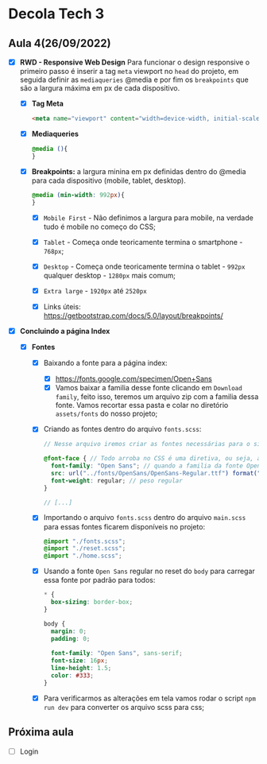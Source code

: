 # Decola Tech 3

## Aula 4(26/09/2022)

- [x] **RWD - Responsive Web Design**
  Para funcionar o design responsive o primeiro passo é inserir a tag `meta` viewport no `head` do projeto, em seguida definir as `mediaqueries` @media e por fim os `breakpoints` que são a largura máxima em px de cada dispositivo. 

  - [x] **Tag Meta**
    
    ``` HTML
    <meta name="viewport" content="width=device-width, initial-scale=1.0">
    ```
  
  - [x] **Mediaqueries**
    
    ``` CSS
    @media (){
    }
    ```

  - [x] **Breakpoints:** a largura minina em px definidas dentro do @media para cada dispositivo (mobile, tablet, desktop).

    ``` CSS
    @media (min-width: 992px){
    }
    ```

    - [x] `Mobile First` - Não definimos a largura para mobile, na verdade tudo é mobile no começo do CSS;
    - [x] `Tablet` - Começa onde teoricamente termina o smartphone - `768px`;
    - [x] `Desktop` - Começa onde teoricamente termina o tablet - `992px` qualquer desktop - `1280px` mais comum;
    - [x] `Extra large` - `1920px` até `2520px`

    - [x] Links úteis: https://getbootstrap.com/docs/5.0/layout/breakpoints/

- [x] **Concluindo a página Index**
  - [x] **Fontes**
    - [x] Baixando a fonte para a página index:
      - [x] https://fonts.google.com/specimen/Open+Sans
      - [x] Vamos baixar a familia desse fonte clicando em `Download family`, feito isso, teremos um arquivo zip com a familia dessa fonte. Vamos recortar essa pasta e colar no diretório `assets/fonts` do nosso projeto;

    - [x] Criando as fontes dentro do arquivo `fonts.scss`:

      ``` SCSS
      // Nesse arquivo iremos criar as fontes necessárias para o site.

      @font-face { // Todo arroba no CSS é uma diretiva, ou seja, algo que muda o comportamento do CSS.
        font-family: "Open Sans"; // quando a familia da fonte Open Sans com o peso(font-weight) regular for chamada
        src: url("../fonts/OpenSans/OpenSans-Regular.ttf") format("truetype"); // ele vai buscar essa fonte nessa url e seu formato é ttf:truetype
        font-weight: regular; // peso regular
      }

      // [...]
      ```

    - [x] Importando o arquivo `fonts.scss` dentro do arquivo `main.scss` para essas fontes ficarem disponíveis no projeto:
        
        ``` SCSS
        @import "./fonts.scss";
        @import "./reset.scss";
        @import "./home.scss";
        ```

    - [x] Usando a fonte `Open Sans` regular no reset do `body` para carregar essa fonte por padrão para todos:

      ``` SCSS
      * {
        box-sizing: border-box;
      }

      body {
        margin: 0;
        padding: 0;
        
        font-family: "Open Sans", sans-serif;
        font-size: 16px;
        line-height: 1.5;
        color: #333;
      }
      ```

    - [x] Para verificarmos as alterações em tela vamos rodar o script `npm run dev` para converter os arquivo scss para css;

## Próxima aula

- [ ] Login
